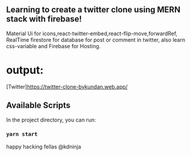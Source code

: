 
## Learning to create a twitter clone using MERN stack with firebase!

Material Ui for icons,react-twitter-embed,react-flip-move,forwardRef, RealTime firestore for database for post or comment in twitter,
also learn css-variable and Firebase for Hosting.

# output:

[Twitter]https://twitter-clone-bykundan.web.app/

## Available Scripts

In the project directory, you can run:

### `yarn start`

happy hacking fellas @kdninja
